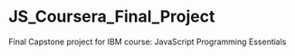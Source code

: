 # JS_Coursera_Final_Project
Final Capstone project for IBM course:  JavaScript Programming Essentials
